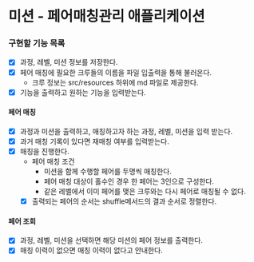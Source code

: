 # 미션 - 페어매칭관리 애플리케이션

### 구현할 기능 목록
- [x] 과정, 레벨, 미션 정보를 저장한다.
- [x] 페어 매칭에 필요한 크루들의 이름을 파일 입출력을 통해 불러온다.
  - 크루 정보는 src/resources 하위에 md 파일로 제공한다.
- [x] 기능을 출력하고 원하는 기능을 입력받는다.

#### 페어 매칭
- [x] 과정과 미션을 출력하고, 매칭하고자 하는 과정, 레벨, 미션을 입력 받는다.
- [x] 과거 매칭 기록이 있다면 재매칭 여부를 입력받는다.
- [x] 매칭을 진행한다.
  - 페어 매칭 조건
    - 미션을 함께 수행할 페어를 두명씩 매칭한다.
    - 페어 매칭 대상이 홀수인 경우 한 페어는 3인으로 구성한다. 
    - 같은 레벨에서 이미 페어를 맺은 크루와는 다시 페어로 매칭될 수 없다.
  - [x] 출력되는 페어의 순서는 shuffle메서드의 결과 순서로 정렬한다.

#### 페어 조회
- [x] 과정, 레벨, 미션을 선택하면 해당 미션의 페어 정보를 출력한다.
- [x] 매칭 이력이 없으면 매칭 이력이 없다고 안내한다.